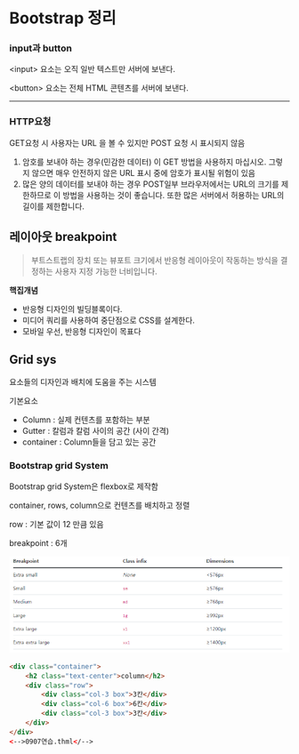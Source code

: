 # Bootstrap 정리



### **input과 button**

\<input> 요소는 오직 일반 텍스트만 서버에 보낸다.

\<button> 요소는 전체 HTML 콘텐츠를 서버에 보낸다.

---



### HTTP요청

GET요청 시 사용자는 URL 을 볼 수 있지만 POST 요청 시 표시되지 않음

1. 암호를 보내야 하는 경우(민감한 데이터) 이 GET 방법을 사용하지 마십시오. 그렇지 않으면 매우 안전하지 않은 URL 표시 중에 암호가 표시될 위험이 있음
2. 많은 양의 데이터를 보내야 하는 경우 POST일부 브라우저에서는 URL의 크기를 제한하므로 이 방법을 사용하는 것이 좋습니다. 또한 많은 서버에서 허용하는 URL의 길이를 제한합니다.



## 레이아웃 breakpoint

> 부트스트랩의 장치 또는 뷰포트 크기에서 반응형 레이아웃이 작동하는 방식을 결정하는 사용자 지정 가능한 너비입니다.

**핵집개념**

- 반응형 디자인의 빌딩블록이다.
- 미디어 쿼리를 사용하여 중단점으로 CSS를 설계한다.
- 모바일 우선, 반응형 디자인이 목표다



## Grid sys

요소들의 디자인과 배치에 도움을 주는 시스템

기본요소

- Column : 실제 컨텐츠를 포함하는 부분
- Gutter : 칼럼과 칼럼 사이의 공간 (사이 간격)
- container : Column들을 담고 있는 공간



###  Bootstrap grid System

Bootstrap grid System은 flexbox로 제작함

container, rows, column으로 컨텐츠를 배치하고 정렬

row : 기본 값이 12 만큼 있음

breakpoint : 6개 

![image-20220907133947909](Bootstrap%20%EC%A0%95%EB%A6%AC.assets/image-20220907133947909-16625255912531.png)

```html
<div class="container">
    <h2 class="text-center">column</h2>
    <div class="row">
        <div class="col-3 box">3칸</div>
        <div class="col-6 box">6칸</div>
        <div class="col-3 box">3칸</div>
    </div>
</div>
<-->0907연습.thml</-->
```

